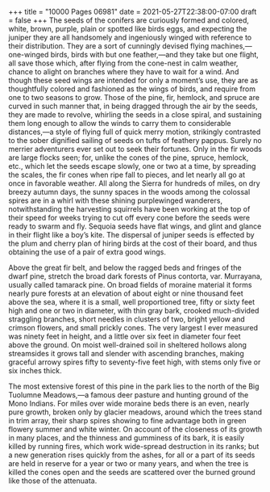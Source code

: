 +++
title = "10000 Pages 06981"
date = 2021-05-27T22:38:00-07:00
draft = false
+++
The seeds of the conifers are curiously formed and colored, white, brown, purple, plain or spotted like birds eggs, and expecting the juniper they are all handsomely and ingeniously winged with reference to their distribution. They are a sort of cunningly devised flying machines,—one-winged birds, birds with but one feather,—and they take but one flight, all save those which, after flying from the cone-nest in calm weather, chance to alight on branches where they have to wait for a wind. And though these seed wings are intended for only a moment’s use, they are as thoughtfully colored and fashioned as the wings of birds, and require from one to two seasons to grow. Those of the pine, fir, hemlock, and spruce are curved in such manner that, in being dragged through the air by the seeds, they are made to revolve, whirling the seeds in a close spiral, and sustaining them long enough to allow the winds to carry them to considerable distances,—a style of flying full of quick merry motion, strikingly contrasted to the sober dignified sailing of seeds on tufts of feathery pappus. Surely no merrier adventurers ever set out to seek their fortunes. Only in the fir woods are large flocks seen; for, unlike the cones of the pine, spruce, hemlock, etc., which let the seeds escape slowly, one or two at a time, by spreading the scales, the fir cones when ripe fall to pieces, and let nearly all go at once in favorable weather. All along the Sierra for hundreds of miles, on dry breezy autumn days, the sunny spaces in the woods among the colossal spires are in a whirl with these shining purplewinged wanderers, notwithstanding the harvesting squirrels have been working at the top of their speed for weeks trying to cut off every cone before the seeds were ready to swarm and fly. Sequoia seeds have flat wings, and glint and glance in their flight like a boy’s kite. The dispersal of juniper seeds is effected by the plum and cherry plan of hiring birds at the cost of their board, and thus obtaining the use of a pair of extra good wings.

Above the great fir belt, and below the ragged beds and fringes of the dwarf pine, stretch the broad dark forests of Pinus contorta, var. Murrayana, usually called tamarack pine. On broad fields of moraine material it forms nearly pure forests at an elevation of about eight or nine thousand feet above the sea, where it is a small, well proportioned tree, fifty or sixty feet high and one or two in diameter, with thin gray bark, crooked much-divided straggling branches, short needles in clusters of two, bright yellow and crimson flowers, and small prickly cones. The very largest I ever measured was ninety feet in height, and a little over six feet in diameter four feet above the ground. On moist well-drained soil in sheltered hollows along streamsides it grows tall and slender with ascending branches, making graceful arrowy spires fifty to seventy-five feet high, with stems only five or six inches thick.

The most extensive forest of this pine in the park lies to the north of the Big Tuolumne Meadows,—a famous deer pasture and hunting ground of the Mono Indians. For miles over wide moraine beds there is an even, nearly pure growth, broken only by glacier meadows, around which the trees stand in trim array, their sharp spires showing to fine advantage both in green flowery summer and white winter. On account of the closeness of its growth in many places, and the thinness and gumminess of its bark, it is easily killed by running fires, which work wide-spread destruction in its ranks; but a new generation rises quickly from the ashes, for all or a part of its seeds are held in reserve for a year or two or many years, and when the tree is killed the cones open and the seeds are scattered over the burned ground like those of the attenuata.
